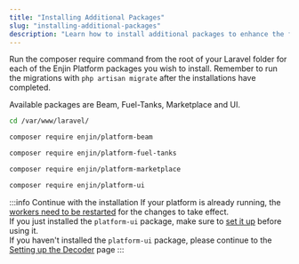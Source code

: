 ```yaml
---
title: "Installing Additional Packages"
slug: "installing-additional-packages"
description: "Learn how to install additional packages to enhance the functionality of your Enjin blockchain platform and meet your project’s needs."
---
```

Run the composer require command from the root of your Laravel folder for each of the Enjin Platform packages you wish to install.  Remember to run the migrations with `php artisan migrate` after the installations have completed.

Available packages are Beam, Fuel-Tanks, Marketplace and UI.

```bash
cd /var/www/laravel/

composer require enjin/platform-beam

composer require enjin/platform-fuel-tanks

composer require enjin/platform-marketplace

composer require enjin/platform-ui
```

:::info Continue with the installation
If your platform is already running, the [workers need to be restarted](/02-tutorials/04-going-open-source/03-cloud-installation/011-restarting-the-platform.md) for the changes to take effect.  
If you just installed the `platform-ui` package, make sure to [set it up](/02-tutorials/04-going-open-source/03-cloud-installation/04-setting-up-the-ui.md) before using it.  
If you haven't installed the `platform-ui` package, please continue to the [Setting up the Decoder](/02-tutorials/04-going-open-source/03-cloud-installation/05-setting-up-the-decoder.md) page
:::
